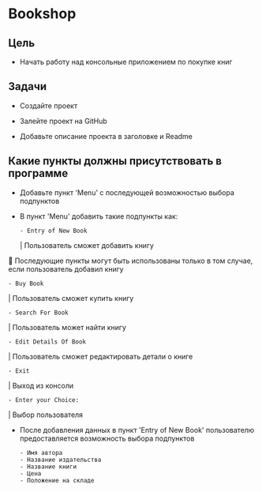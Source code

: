 # Bookshop

## Цель
- Начать работу над консольные приложением по покупке книг
## Задачи
- Создайте проект

- Залейте проект на GitHub

- Добавьте описание проекта в заголовке и Readme

## Какие пункты должны присутствовать в программе
- Добавьте пункт 'Menu' с последующей возможностью выбора подпунктов

- В пункт 'Menu' добавить такие подпункты как:
    
      - Entry of New Book

   | Пользователь сможет добавить книгу


📍 Последующие пункты могут быть использованы только в том случае, если пользователь добавил книгу

    - Buy Book


   | Пользователь сможет купить книгу

    - Search For Book


   | Пользователь может найти книгу

    - Edit Details Of Book


   | Пользователь сможет редактировать детали о книге 

    - Exit


   | Выход из консоли

    - Enter your Choice: 

   | Выбор пользователя 

- После добавления данных в пункт 'Entry of New Book' пользователю предоставляется возможность выбора подпунктов

      - Имя автора
      - Название издательства
      - Название книги
      - Цена
      - Положение на складе
